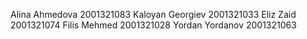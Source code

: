 Alina Ahmedova 2001321083
Kaloyan Georgiev 2001321033
Eliz Zaid 2001321074
Filis Mehmed 2001321028
Yordan Yordanov 2001321063
